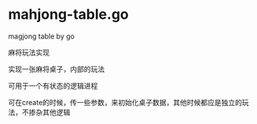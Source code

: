 # mahjong-table.go
magjong table by go


麻将玩法实现


实现一张麻将桌子，内部的玩法


可用于一个有状态的逻辑进程



可在create的时候，传一些参数，来初始化桌子数据，其他时候都应是独立的玩法，不掺杂其他逻辑
